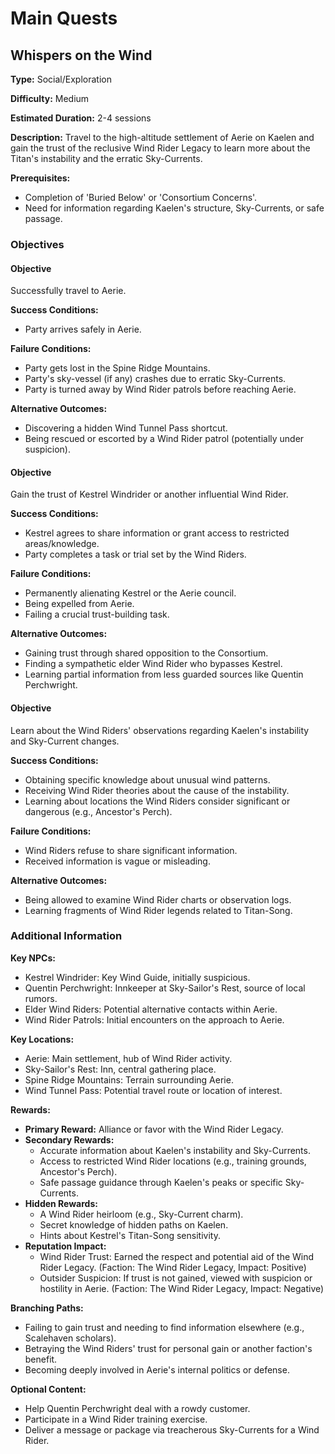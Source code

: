 # Main Quests

## Whispers on the Wind

**Type:** Social/Exploration

**Difficulty:** Medium

**Estimated Duration:** 2-4 sessions

**Description:** Travel to the high-altitude settlement of Aerie on Kaelen and gain the trust of the reclusive Wind Rider Legacy to learn more about the Titan's instability and the erratic Sky-Currents.

**Prerequisites:**
- Completion of 'Buried Below' or 'Consortium Concerns'.
- Need for information regarding Kaelen's structure, Sky-Currents, or safe passage.

### Objectives

#### Objective

Successfully travel to Aerie.

**Success Conditions:**
- Party arrives safely in Aerie.

**Failure Conditions:**
- Party gets lost in the Spine Ridge Mountains.
- Party's sky-vessel (if any) crashes due to erratic Sky-Currents.
- Party is turned away by Wind Rider patrols before reaching Aerie.

**Alternative Outcomes:**
- Discovering a hidden Wind Tunnel Pass shortcut.
- Being rescued or escorted by a Wind Rider patrol (potentially under suspicion).

#### Objective

Gain the trust of Kestrel Windrider or another influential Wind Rider.

**Success Conditions:**
- Kestrel agrees to share information or grant access to restricted areas/knowledge.
- Party completes a task or trial set by the Wind Riders.

**Failure Conditions:**
- Permanently alienating Kestrel or the Aerie council.
- Being expelled from Aerie.
- Failing a crucial trust-building task.

**Alternative Outcomes:**
- Gaining trust through shared opposition to the Consortium.
- Finding a sympathetic elder Wind Rider who bypasses Kestrel.
- Learning partial information from less guarded sources like Quentin Perchwright.

#### Objective

Learn about the Wind Riders' observations regarding Kaelen's instability and Sky-Current changes.

**Success Conditions:**
- Obtaining specific knowledge about unusual wind patterns.
- Receiving Wind Rider theories about the cause of the instability.
- Learning about locations the Wind Riders consider significant or dangerous (e.g., Ancestor's Perch).

**Failure Conditions:**
- Wind Riders refuse to share significant information.
- Received information is vague or misleading.

**Alternative Outcomes:**
- Being allowed to examine Wind Rider charts or observation logs.
- Learning fragments of Wind Rider legends related to Titan-Song.

### Additional Information

**Key NPCs:**
- Kestrel Windrider: Key Wind Guide, initially suspicious.
- Quentin Perchwright: Innkeeper at Sky-Sailor's Rest, source of local rumors.
- Elder Wind Riders: Potential alternative contacts within Aerie.
- Wind Rider Patrols: Initial encounters on the approach to Aerie.

**Key Locations:**
- Aerie: Main settlement, hub of Wind Rider activity.
- Sky-Sailor's Rest: Inn, central gathering place.
- Spine Ridge Mountains: Terrain surrounding Aerie.
- Wind Tunnel Pass: Potential travel route or location of interest.

**Rewards:**
- **Primary Reward:** Alliance or favor with the Wind Rider Legacy.
- **Secondary Rewards:**
  - Accurate information about Kaelen's instability and Sky-Currents.
  - Access to restricted Wind Rider locations (e.g., training grounds, Ancestor's Perch).
  - Safe passage guidance through Kaelen's peaks or specific Sky-Currents.
- **Hidden Rewards:**
  - A Wind Rider heirloom (e.g., Sky-Current charm).
  - Secret knowledge of hidden paths on Kaelen.
  - Hints about Kestrel's Titan-Song sensitivity.
- **Reputation Impact:**
  - Wind Rider Trust: Earned the respect and potential aid of the Wind Rider Legacy. (Faction: The Wind Rider Legacy, Impact: Positive)
  - Outsider Suspicion: If trust is not gained, viewed with suspicion or hostility in Aerie. (Faction: The Wind Rider Legacy, Impact: Negative)

**Branching Paths:**
- Failing to gain trust and needing to find information elsewhere (e.g., Scalehaven scholars).
- Betraying the Wind Riders' trust for personal gain or another faction's benefit.
- Becoming deeply involved in Aerie's internal politics or defense.

**Optional Content:**
- Help Quentin Perchwright deal with a rowdy customer.
- Participate in a Wind Rider training exercise.
- Deliver a message or package via treacherous Sky-Currents for a Wind Rider.